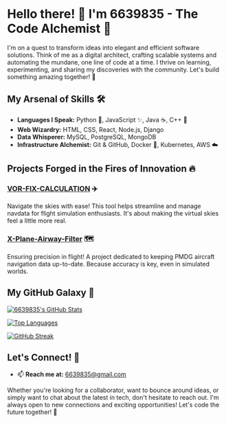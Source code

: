 # Hello there! 👋 I'm 6639835 - The Code Alchemist 🧪

I'm on a quest to transform ideas into elegant and efficient software solutions. Think of me as a digital architect, crafting scalable systems and automating the mundane, one line of code at a time. I thrive on learning, experimenting, and sharing my discoveries with the community. Let's build something amazing together! 🚀

## My Arsenal of Skills 🛠️

*   **Languages I Speak:** Python 🐍, JavaScript ✨, Java ☕, C++ 🚀
*   **Web Wizardry:** HTML, CSS, React, Node.js, Django
*   **Data Whisperer:** MySQL, PostgreSQL, MongoDB
*   **Infrastructure Alchemist:** Git & GitHub, Docker 🐳, Kubernetes, AWS ☁️

## Projects Forged in the Fires of Innovation 🔥

### [VOR-FIX-CALCULATION](https://github.com/6639835/VOR-FIX-CALCULATION) ✈️
Navigate the skies with ease! This tool helps streamline and manage navdata for flight simulation enthusiasts.  It's about making the virtual skies feel a little more real.

### [X-Plane-Airway-Filter](https://github.com/6639835/X-Plane-Airway-Filter) 🗺️
Ensuring precision in flight! A project dedicated to keeping PMDG aircraft navigation data up-to-date. Because accuracy is key, even in simulated worlds.

## My GitHub Galaxy 🌌

[![6639835's GitHub Stats](https://github-readme-stats.vercel.app/api?username=6639835&show_icons=true&theme=radical)](https://github.com/6639835)

[![Top Languages](https://github-readme-stats.vercel.app/api/top-langs/?username=6639835&layout=compact&theme=radical)](https://github.com/6639835)

[![GitHub Streak](https://github-readme-streak-stats.herokuapp.com/?user=6639835&theme=dark)](https://github.com/yourusername)

## Let's Connect! 🤝

*   📫 **Reach me at:** [6639835@gmail.com](mailto:6639835@gmail.com)

Whether you're looking for a collaborator, want to bounce around ideas, or simply want to chat about the latest in tech, don't hesitate to reach out. I'm always open to new connections and exciting opportunities! Let's code the future together! 🚀
